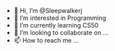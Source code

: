 - 👋 Hi, I’m @Sleepwalkerj
- 👀 I’m interested in Programming
- 🌱 I’m currently learning CS50
- 💞️ I’m looking to collaborate on ...
- 📫 How to reach me ...

<!---
Sleepwalkerj/Sleepwalkerj is a ✨ special ✨ repository because its `README.md` (this file) appears on your GitHub profile.
You can click the Preview link to take a look at your changes.
--->
